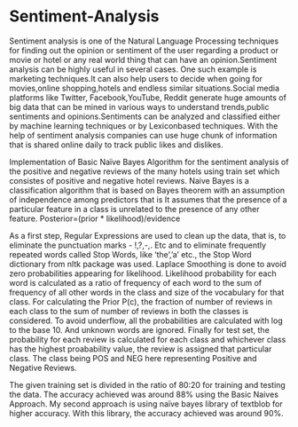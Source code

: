 # Sentiment-Analysis

Sentiment analysis is one of the Natural Language Processing techniques for finding out the opinion or sentiment of the user regarding a product or movie or hotel or any real 
world thing that can have an opinion.Sentiment analysis can be highly useful in several cases. One such example is marketing techniques.It can also help users to decide when 
going for movies,online shopping,hotels and endless similar situations.Social media platforms like Twitter, Facebook,YouTube, Reddit generate huge amounts of big data that 
can be mined in various ways to understand trends,public sentiments and opinions.Sentiments can be analyzed and classified either by machine learning techniques or by 
Lexiconbased techniques. With the help of sentiment analysis companies can use huge chunk of information that is shared online daily to track public likes and dislikes.

Implementation of Basic Naïve Bayes Algorithm for the sentiment analysis of the positive and negative reviews of the many hotels using train set which consistes of 
positive and negative hotel reviews. Naive Bayes is a classification algorithm that is based on Bayes theorem with an assumption of independence among predictors that is 
It assumes that the presence of a particular feature in a class is unrelated to the presence of any other feature.
                                                             Posterior=(prior * likelihood)/evidence

As a first step, Regular Expressions are used to clean up the data, that is, to eliminate the punctuation marks - !,?,-,. Etc and to eliminate frequently repeated words called 
Stop Words, like ‘the’,’a’ etc., the Stop Word dictionary from nltk package was used. Laplace Smoothing is done to avoid zero probabilities appearing for likelihood.
Likelihood probability for each word is calculated as a ratio of frequency of each word to the sum of frequency of all other words in the class and size of the vocabulary for 
that class. For calculating the Prior P(c), the fraction of number of reviews in each class to the sum of number of reviews in both the classes is considered. 
To avoid underflow, all the probabilities are calculated with log to the base 10. And unknown words are ignored. Finally for test set, the probability for each review 
is calculated for each class and whichever class has the highest proabability value, the review is assigned that particular class. The class being POS and NEG here 
representing Positive and Negative Reviews.

The given training set is divided in the ratio of 80:20 for training and testing the data. The accuracy achieved was around 88% using the Basic Naives Approach.
My second approach is using naïve bayes library of textblob for higher accuracy. With this library, the accuracy achieved was around 90%. 


